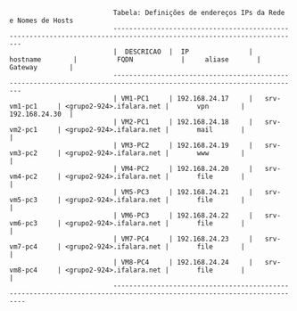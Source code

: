                               Tabela: Definições de endereços IPs da Rede e Nomes de Hosts
                              ---------------------------------------------------------------------------------------------------------------------
                              |  DESCRICAO  |  IP               |   hostname        |          FQDN            |     aliase       | Gateway        |
                              ---------------------------------------------------------------------------------------------------------------------
                              | VM1-PC1     | 192.168.24.17     |   srv-vm1-pc1     | <grupo2-924>.ifalara.net |       vpn        | 192.168.24.30  |
                              | VM2-PC1     | 192.168.24.18     |   srv-vm2-pc1     | <grupo2-924>.ifalara.net |       mail       |                |
                              | VM3-PC2     | 192.168.24.19     |   srv-vm3-pc2     | <grupo2-924>.ifalara.net |       www        |                |
                              | VM4-PC2     | 192.168.24.20     |   srv-vm4-pc2     | <grupo2-924>.ifalara.net |       file       |                |
                              | VM5-PC3     | 192.168.24.21     |   srv-vm5-pc3     | <grupo2-924>.ifalara.net |       file       |                |
                              | VM6-PC3     | 192.168.24.22     |   srv-vm6-pc3     | <grupo2-924>.ifalara.net |       file       |                |
                              | VM7-PC4     | 192.168.24.23     |   srv-vm7-pc4     | <grupo2-924>.ifalara.net |       file       |                |
                              | VM8-PC4     | 192.168.24.24     |   srv-vm8-pc4     | <grupo2-924>.ifalara.net |       file       |                |
                              ----------------------------------------------------------------------------------------------------------------------
